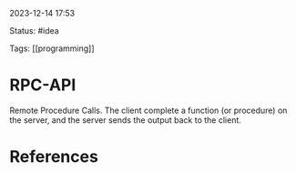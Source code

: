 2023-12-14 17:53

Status: #idea

Tags: [[programming]]

# RPC-API
Remote Procedure Calls. The client complete a function (or procedure) on the server, and the server sends the output back to the client.






# References


